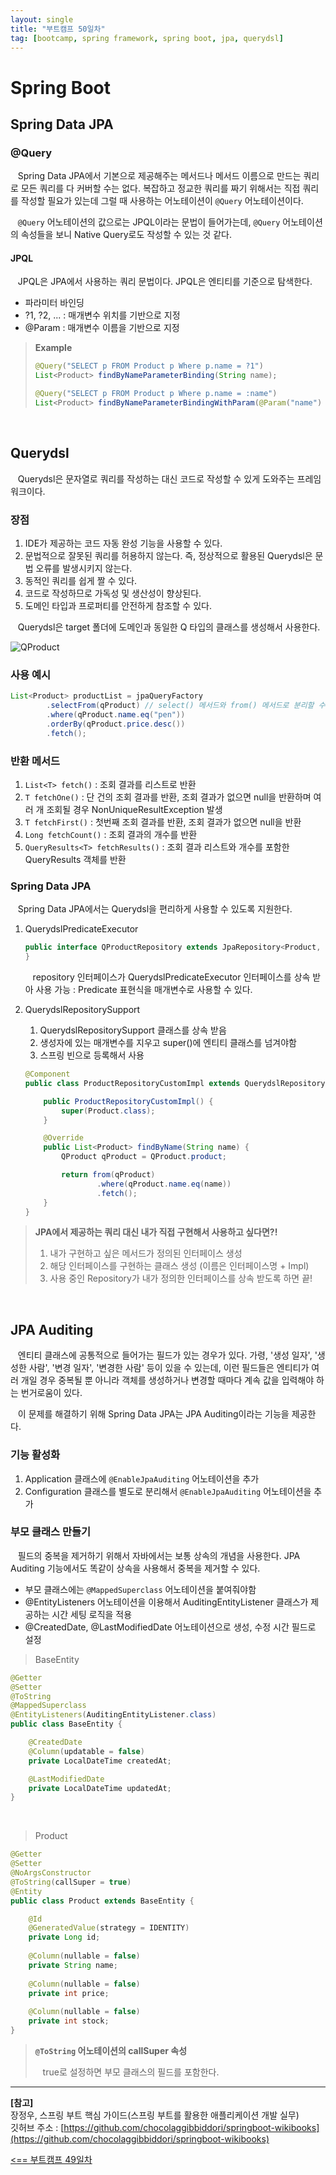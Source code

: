 ```yaml
---
layout: single
title: "부트캠프 50일차"
tag: [bootcamp, spring framework, spring boot, jpa, querydsl]
---
```


# Spring Boot

## Spring Data JPA

### @Query

&nbsp;&nbsp; Spring Data JPA에서 기본으로 제공해주는 메서드나 메서드 이름으로 만드는 쿼리로 모든 쿼리를 다 커버할 수는 없다.
복잡하고 정교한 쿼리를 짜기 위해서는 직접 쿼리를 작성할 필요가 있는데 그럴 때 사용하는 어노테이션이 `@Query` 어노테이션이다.

&nbsp;&nbsp; `@Query` 어노테이션의 값으로는 JPQL이라는 문법이 들어가는데, `@Query` 어노테이션의 속성들을 보니 Native Query로도 작성할 수 있는 것 같다.

#### JPQL

&nbsp;&nbsp; JPQL은 JPA에서 사용하는 쿼리 문법이다. JPQL은 엔티티를 기준으로 탐색한다.

- 파라미터 바인딩
- ?1, ?2, ... : 매개변수 위치를 기반으로 지정
- @Param : 매개변수 이름을 기반으로 지정

> **Example**
>
> ```java
> @Query("SELECT p FROM Product p Where p.name = ?1")
> List<Product> findByNameParameterBinding(String name);
> ```
> 
> ```java
> @Query("SELECT p FROM Product p Where p.name = :name")  
> List<Product> findByNameParameterBindingWithParam(@Param("name") String name);
> ```

<br>

## Querydsl

&nbsp;&nbsp; Querydsl은 문자열로 쿼리를 작성하는 대신 코드로 작성할 수 있게 도와주는 프레임워크이다.

### 장점

1. IDE가 제공하는 코드 자동 완성 기능을 사용할 수 있다.
2. 문법적으로 잘못된 쿼리를 허용하지 않는다. 즉, 정상적으로 활용된 Querydsl은 문법 오류를 발생시키지 않는다.
3. 동적인 쿼리를 쉽게 짤 수 있다.
4. 코드로 작성하므로 가독성 및 생산성이 향상된다.
5. 도메인 타입과 프로퍼티를 안전하게 참조할 수 있다.

&nbsp;&nbsp; Querydsl은 target 폴더에 도메인과 동일한 Q 타입의 클래스를 생성해서 사용한다.

![QProduct](../images/day50/QProduct.png)

### 사용 예시

```java
List<Product> productList = jpaQueryFactory
        .selectFrom(qProduct) // select() 메서드와 from() 메서드로 분리할 수 있다.
        .where(qProduct.name.eq("pen"))
        .orderBy(qProduct.price.desc())
        .fetch();
```

### 반환 메서드

1. `List<T> fetch()` : 조회 결과를 리스트로 반환
2. `T fetchOne()` : 단 건의 조회 결과를 반환, 조회 결과가 없으면 null을 반환하며 여러 개 조회될 경우 NonUniqueResultException 발생
3. `T fetchFirst()` : 첫번째 조회 결과를 반환, 조회 결과가 없으면 null을 반환
4. `Long fetchCount()` : 조회 결과의 개수를 반환
5. `QueryResults<T> fetchResults()` : 조회 결과 리스트와 개수를 포함한 QueryResults 객체를 반환

### Spring Data JPA

&nbsp;&nbsp; Spring Data JPA에서는 Querydsl을 편리하게 사용할 수 있도록 지원한다.

1. QuerydslPredicateExecutor

   ```java
   public interface QProductRepository extends JpaRepository<Product, Long>, QuerydslPredicateExecutor<Product> {
   }
   ```

   &nbsp;&nbsp; repository 인터페이스가 QuerydslPredicateExecutor 인터페이스를 상속 받아 사용 가능 : Predicate 표현식을 매개변수로 사용할 수 있다.

2. QuerydslRepositorySupport
   1. QuerydslRepositorySupport 클래스를 상속 받음
   2. 생성자에 있는 매개변수를 지우고 super()에 엔티티 클래스를 넘겨야함
   3. 스프링 빈으로 등록해서 사용

   ```java
   @Component
   public class ProductRepositoryCustomImpl extends QuerydslRepositorySupport implements ProductRepositoryCustom {

       public ProductRepositoryCustomImpl() {
           super(Product.class);
       }
   
       @Override
       public List<Product> findByName(String name) {
           QProduct qProduct = QProduct.product;
   
           return from(qProduct)
                   .where(qProduct.name.eq(name))
                   .fetch();
       }
   }
   ```

> **JPA에서 제공하는 쿼리 대신 내가 직접 구현해서 사용하고 싶다면?!**
> 
> 1. 내가 구현하고 싶은 메서드가 정의된 인터페이스 생성
> 2. 해당 인터페이스를 구현하는 클래스 생성 (이름은 인터페이스명 + Impl)
> 3. 사용 중인 Repository가 내가 정의한 인터페이스를 상속 받도록 하면 끝!

<br>

## JPA Auditing

&nbsp;&nbsp; 엔티티 클래스에 공통적으로 들어가는 필드가 있는 경우가 있다.
가령, '생성 일자', '생성한 사람', '변경 일자', '변경한 사람' 등이 있을 수 있는데,
이런 필드들은 엔티티가 여러 개일 경우 중복될 뿐 아니라 객체를 생성하거나 변경할 때마다 계속 값을 입력해야 하는 번거로움이 있다.

&nbsp;&nbsp; 이 문제를 해결하기 위해 Spring Data JPA는 JPA Auditing이라는 기능을 제공한다.

### 기능 활성화

1. Application 클래스에 `@EnableJpaAuditing` 어노테이션을 추가
2. Configuration 클래스를 별도로 분리해서 `@EnableJpaAuditing` 어노테이션을 추가

### 부모 클래스 만들기

&nbsp;&nbsp; 필드의 중복을 제거하기 위해서 자바에서는 보통 상속의 개념을 사용한다. JPA Auditing 기능에서도 똑같이 상속을 사용해서 중복을 제거할 수 있다.

- 부모 클래스에는 `@MappedSuperclass` 어노테이션을 붙여줘야함
- @EntityListeners 어노테이션을 이용해서 AuditingEntityListener 클래스가 제공하는 시간 세팅 로직을 적용
- @CreatedDate, @LastModifiedDate 어노테이션으로 생성, 수정 시간 필드로 설정

> BaseEntity

```java
@Getter
@Setter
@ToString
@MappedSuperclass
@EntityListeners(AuditingEntityListener.class)
public class BaseEntity {

    @CreatedDate
    @Column(updatable = false)
    private LocalDateTime createdAt;

    @LastModifiedDate
    private LocalDateTime updatedAt;
}
```

<br>

> Product

```java
@Getter
@Setter
@NoArgsConstructor
@ToString(callSuper = true)
@Entity
public class Product extends BaseEntity {

    @Id
    @GeneratedValue(strategy = IDENTITY)
    private Long id;
    
    @Column(nullable = false)
    private String name;
    
    @Column(nullable = false)
    private int price;
    
    @Column(nullable = false)
    private int stock;
}
```

> **`@ToString` 어노테이션의 callSuper 속성**
> 
> &nbsp;&nbsp; true로 설정하면 부모 클래스의 필드를 포함한다.

___

**[참고]**  
장정우, 스프링 부트 핵심 가이드(스프링 부트를 활용한 애플리케이션 개발 실무)  
깃허브 주소 : [https://github.com/chocolaggibbiddori/springboot-wikibooks](https://github.com/chocolaggibbiddori/springboot-wikibooks)

[<== 부트캠프 49일차](/bootcamp-day49)